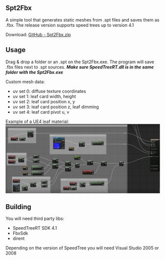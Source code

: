 ## Spt2Fbx

A simple tool that generates static meshes from .spt files and saves them as .fbx.
The release version supports speed trees up to version 4.1

Download: [GitHub - Spt2Fbx.zip](https://github.com/VenoMKO/Spt2Fbx/releases/download/v1.1/Spt2Fbx.zip)

## Usage

Drag & drop a folder or an .spt on the Spt2Fbx.exe.
The program will save .fbx files next to .spt sources.
***Make sure SpeedTreeRT.dll is in the same folder with the Spt2Fbx.exe***

Custom mesh data:
 - uv set 0: diffuse texture coordinates
 - uv set 1: leaf card width, height
 - uv set 2: leaf card position x, y
 - uv set 3: leaf card position z, leaf dimming
 - uv set 4: leaf card pivot u, v

 Example of a UE4 leaf material:
![ScreenShot1](gitresources/billboard_material.png)


## Building

You will need third party libs:
  - SpeedTreeRT SDK 4.1
  - FbxSdk
  - dirent

Depending on the version of SpeedTree you will need Visual Studio 2005 or 2008
